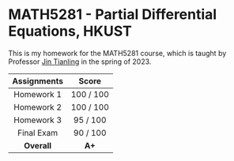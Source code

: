 # MATH5281 - Partial Differential Equations, HKUST

This is my homework for the MATH5281 course, which is taught by Professor [Jin Tianling](https://www.math.hkust.edu.hk/~tianlingjin/) in the spring of 2023.  


| Assignments | Score |
| :-----------: | :-----------: |
| Homework 1 | 100 / 100 |
| Homework 2 | 100 / 100 |
| Homework 3 | 95  / 100 |
| Final Exam | 90  / 100 |
| **Overall** | **A+** |


